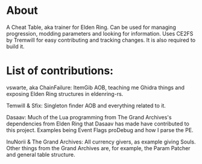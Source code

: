 # About
A Cheat Table, aka trainer for Elden Ring.
Can be used for managing progression, modding parameters and looking for information.
Uses CE2FS by Tremwill for easy contributing and tracking changes. It is also required to build it.

# List of contributions:
vswarte, aka ChainFailure:
ItemGib AOB, teaching me Ghidra things and exposing Elden Ring structures in eldenring-rs.

Temwill & Sfix:
Singleton finder AOB and everything related to it.

Dasaav:
Much of the Lua programming from The Grand Archives's dependencies from Elden Ring that Dasaav has made have contributed to this project. Examples being Event Flags proDebug and how I parse the PE.

InuNorii & The Grand Archives:
All currency givers, as example giving Souls. Other things from the Grand Archives are, for example, the Param Patcher and general table structure.
